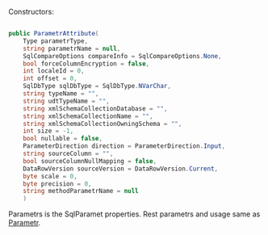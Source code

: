Constructors:

```C#

public ParametrAttribute(
    Type parametrType,
    string parametrName = null,
    SqlCompareOptions compareInfo = SqlCompareOptions.None,
    bool forceColumnEncryption = false,
    int localeId = 0,
    int offset = 0,
    SqlDbType sqlDbType = SqlDbType.NVarChar,
    string typeName = "",
    string udtTypeName = "",
    string xmlSchemaCollectionDatabase = "",
    string xmlSchemaCollectionName = "",
    string xmlSchemaCollectionOwningSchema = "",
    int size = -1,
    bool nullable = false,
    ParameterDirection direction = ParameterDirection.Input,
    string sourceColumn = "",
    bool sourceColumnNullMapping = false,
    DataRowVersion sourceVersion = DataRowVersion.Current,
    byte scale = 0,
    byte precision = 0,
    string methodParametrName = null
    )

```
Parametrs is the SqlParamet properties.
Rest parametrs and usage same as [Parametr](https://github.com/SoftStoneDevelop/Gedaq.DbConnection/blob/main/Documentation/Parametr.md).
